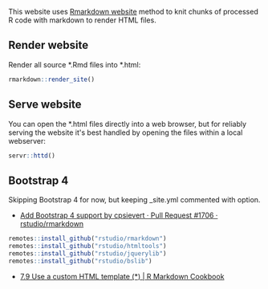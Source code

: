 
This website uses [Rmarkdown website](https://bookdown.org/yihui/rmarkdown/rmarkdown-site.html) method to knit chunks of processed R code with markdown to render HTML files.

## Render website

Render all source \*.Rmd files into \*.html:

```r
rmarkdown::render_site()
```

## Serve website

You can open the *.html files directly into a web browser, but for reliably serving the website it's best handled by opening the files within a local webserver:

```r
servr::httd()
```

## Bootstrap 4

Skipping Bootstrap 4 for now, but keeping _site.yml commented with option.

* [Add Bootstrap 4 support by cpsievert · Pull Request #1706 · rstudio/rmarkdown](https://github.com/rstudio/rmarkdown/pull/1706)

```r
remotes::install_github("rstudio/rmarkdown")
remotes::install_github("rstudio/htmltools")
remotes::install_github("rstudio/jquerylib")
remotes::install_github("rstudio/bslib")
```

* [7.9 Use a custom HTML template (*) | R Markdown Cookbook](https://bookdown.org/yihui/rmarkdown-cookbook/html-template.html)
